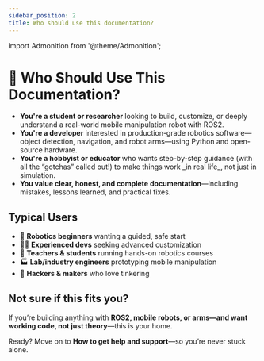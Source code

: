 ```yaml
---
sidebar_position: 2
title: Who should use this documentation?
---
```


import Admonition from '@theme/Admonition';

# 👤 Who Should Use This Documentation?

<Admonition type="info" title="This documentation is for you if...">
<ul>
  <li>
    <strong>You're a student or researcher</strong> looking to build, customize, or deeply understand a real-world mobile manipulation robot with ROS2.
  </li>
  <li>
    <strong>You're a developer</strong> interested in production-grade robotics software—object detection, navigation, and robot arms—using Python and open-source hardware.
  </li>
  <li>
    <strong>You're a hobbyist or educator</strong> who wants step-by-step guidance (with all the “gotchas” called out!) to make things work _in real life_, not just in simulation.
  </li>
  <li>
    <strong>You value clear, honest, and complete documentation</strong>—including mistakes, lessons learned, and practical fixes.
  </li>
</ul>
</Admonition>

## Typical Users

- 🤖 **Robotics beginners** wanting a guided, safe start
- 🧑‍💻 **Experienced devs** seeking advanced customization
- 🏫 **Teachers & students** running hands-on robotics courses
- 🏭 **Lab/industry engineers** prototyping mobile manipulation
- 👾 **Hackers & makers** who love tinkering

## Not sure if this fits you?

If you’re building anything with **ROS2, mobile robots, or arms—and want working code, not just theory**—this is your home.

<Admonition type="tip" title="Jump right in!">
Ready? Move on to <strong>How to get help and support</strong>—so you’re never stuck alone.
</Admonition>
